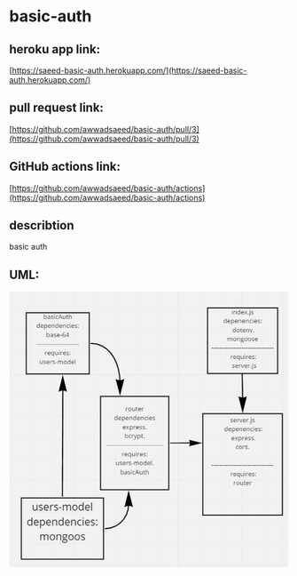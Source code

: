 # basic-auth
## heroku app link:  
[https://saeed-basic-auth.herokuapp.com/](https://saeed-basic-auth.herokuapp.com/)  
## pull request link:  
[https://github.com/awwadsaeed/basic-auth/pull/3](https://github.com/awwadsaeed/basic-auth/pull/3)  
## GitHub actions link:  
[https://github.com/awwadsaeed/basic-auth/actions](https://github.com/awwadsaeed/basic-auth/actions)
## describtion  
basic auth 

## UML:  
![latest whiteboard](./whiteboard.JPG)